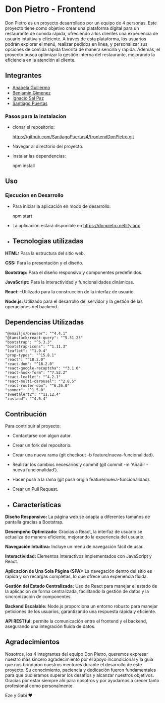 # Don Pietro - Frontend

Don Pietro es un proyecto desarrollado por un equipo de 4 personas. Este proyecto tiene como objetivo crear una plataforma digital para un restaurante de comida rápida, ofreciendo a los clientes una experiencia de usuario intuitiva y eficiente. A través de esta plataforma, los usuarios podrán explorar el menú, realizar pedidos en línea, y personalizar sus opciones de comida rápida favorita de manera sencilla y rápida. Además, el proyecto busca optimizar la gestión interna del restaurante, mejorando la eficiencia en la atención al cliente.

## Integrantes

- [Anabela Guillermo](https://github.com/AnabelaGuillermo)
- [Benjamin Gimenez](https://github.com/BenjaminGimenez)
- [Ignacio Sal Paz](https://github.com/nachosalpaz)
- [Santiago Puertas](https://github.com/SantiagoPuertas4)

### Pasos para la instalacion

- clonar el repositorio:

  https://github.com/SantiagoPuertas4/frontendDonPietro.git

 - Navegar al directorio del proyecto.

 - Instalar las dependencias:

   npm install

## Uso

### Ejecucion en Desarrollo

- Para iniciar la aplicación en modo de desarrollo:

  npm start

- La aplicación estará disponible en https://donpietro.netlify.app

- ## Tecnologias utilizadas


**HTML:** Para la estructura del sitio web.

**CSS:** Para la presentación y el diseño.

**Bootstrap:** Para el diseño responsivo y componentes predefinidos.

**JavaScript:** Para la interactividad y funcionalidades dinámicas.

**React:** -Utilizado para la construcción de la interfaz de usuario.

**Node.js:** Utilizado para el desarrollo del servidor y la gestión de las operaciones del backend.

## Dependencias Utilizadas

    "@emailjs/browser": "^4.4.1"
    "@tanstack/react-query": "^5.51.23"
    "bootstrap": "^5.3.3"
    "bootstrap-icons": "^1.11.3"
    "leaflet": "^1.9.4"
    "prop-types": "^15.8.1"
    "react": "^18.2.0"
    "react-dom": "^18.2.0"
    "react-google-recaptcha": "^3.1.0"
    "react-hook-form": "^7.52.2"
    "react-leaflet": "^4.2.1"
    "react-multi-carousel": "^2.8.5"
    "react-router-dom": "^6.26.0"
    "sonner": "^1.5.0"
    "sweetalert2": "^11.12.4"
    "zustand": "^4.5.4"


  ## Contribución
  Para contribuir al proyecto:

- Contactarse con algun autor.
- Crear un fork del repositorio.
- Crear una nueva rama (git checkout -b feature/nueva-funcionalidad).
- Realizar los cambios necesarios y commit (git commit -m 'Añadir - nueva funcionalidad').
- Hacer push a la rama (git push origin feature/nueva-funcionalidad).
- Crear un Pull Request.

- ## Características

**Diseño Responsivo:** La página web se adapta a diferentes tamaños de pantalla gracias a Bootstrap.

**Desempeño Optimizado:** Gracias a React, la interfaz de usuario se actualiza de manera eficiente, mejorando la experiencia del usuario.

**Navegación Intuitiva:** Incluye un menú de navegación fácil de usar.


**Interactividad:** Elementos interactivos implementados con JavaScript y React.


**Aplicación de Una Sola Página (SPA):** La navegación dentro del sitio es rápida y sin recargas completas, lo que ofrece una experiencia fluida.

**Gestión del Estado Centralizada:** Uso de React para manejar el estado de la aplicación de forma centralizada, facilitando la gestión de datos y la sincronización de componentes.

**Backend Escalable:** Node.js proporciona un entorno robusto para manejar peticiones de los usuarios, garantizando una respuesta rápida y eficiente.

**API RESTful:** permite la comunicación entre el frontend y el backend, asegurando una integración fluida de datos.

## Agradecimientos 

Nosotros, los 4 integrantes del equipo Don Pietro, queremos expresar nuestro más sincero agradecimiento por el apoyo incondicional y la guía que nos brindaron nuestros mentores durante el desarrollo de este proyecto. Su conocimiento, paciencia y dedicación fueron fundamentales para que pudiéramos superar los desafíos y alcanzar nuestros objetivos. Gracias por estar siempre ahí para nosotros y por ayudarnos a crecer tanto profesional como personalmente.

Eze y Gabi ❤
